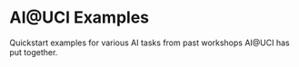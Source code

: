 # AI@UCI Examples

Quickstart examples for various AI tasks from past workshops AI@UCI has put together.



